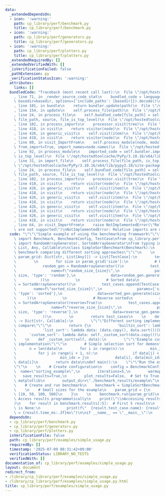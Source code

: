 ```yaml
---
data:
  _extendedDependsOn:
  - icon: ':warning:'
    path: cp_library/perf/benchmark.py
    title: cp_library/perf/benchmark.py
  - icon: ':warning:'
    path: cp_library/perf/generators.py
    title: cp_library/perf/generators.py
  - icon: ':warning:'
    path: cp_library/perf/plotters.py
    title: cp_library/perf/plotters.py
  _extendedRequiredBy: []
  _extendedVerifiedWith: []
  _isVerificationFailed: false
  _pathExtension: py
  _verificationStatusIcon: ':warning:'
  attributes:
    links: []
  bundledCode: "Traceback (most recent call last):\n  File \"/opt/hostedtoolcache/PyPy/3.10.16/x64/lib/pypy3.10/site-packages/onlinejudge_verify/documentation/build.py\"\
    , line 71, in _render_source_code_stat\n    bundled_code = language.bundle(stat.path,\
    \ basedir=basedir, options={'include_paths': [basedir]}).decode()\n  File \"/opt/hostedtoolcache/PyPy/3.10.16/x64/lib/pypy3.10/site-packages/onlinejudge_verify/languages/python.py\"\
    , line 101, in bundle\n    return bundler.update(path)\n  File \"/opt/hostedtoolcache/PyPy/3.10.16/x64/lib/pypy3.10/site-packages/onlinejudge_verify/languages/python_bundle.py\"\
    , line 154, in update\n    self.process_file(path)\n  File \"/opt/hostedtoolcache/PyPy/3.10.16/x64/lib/pypy3.10/site-packages/onlinejudge_verify/languages/python_bundle.py\"\
    , line 24, in process_file\n    self.bundled_code[file_path] = self.process_imports(tree,\
    \ file_path, source, file_is_top_level)\n  File \"/opt/hostedtoolcache/PyPy/3.10.16/x64/lib/pypy3.10/site-packages/onlinejudge_verify/languages/python_bundle.py\"\
    , line 102, in process_imports\n    processor.visit(tree)\n  File \"/opt/hostedtoolcache/PyPy/3.10.16/x64/lib/pypy3.10/ast.py\"\
    , line 418, in visit\n    return visitor(node)\n  File \"/opt/hostedtoolcache/PyPy/3.10.16/x64/lib/pypy3.10/ast.py\"\
    , line 426, in generic_visit\n    self.visit(item)\n  File \"/opt/hostedtoolcache/PyPy/3.10.16/x64/lib/pypy3.10/ast.py\"\
    , line 418, in visit\n    return visitor(node)\n  File \"/opt/hostedtoolcache/PyPy/3.10.16/x64/lib/pypy3.10/site-packages/onlinejudge_verify/languages/python_bundle.py\"\
    , line 80, in visit_ImportFrom\n    self.process_module(node, module_path, file_is_top_level,\
    \ from_import=True, import_names=node.names)\n  File \"/opt/hostedtoolcache/PyPy/3.10.16/x64/lib/pypy3.10/site-packages/onlinejudge_verify/languages/python_bundle.py\"\
    , line 92, in process_module\n    imported_code = self.bundler.import_file(module_path,\
    \ is_top_level)\n  File \"/opt/hostedtoolcache/PyPy/3.10.16/x64/lib/pypy3.10/site-packages/onlinejudge_verify/languages/python_bundle.py\"\
    , line 31, in import_file\n    self.process_file(file_path, is_top_level)\n  File\
    \ \"/opt/hostedtoolcache/PyPy/3.10.16/x64/lib/pypy3.10/site-packages/onlinejudge_verify/languages/python_bundle.py\"\
    , line 24, in process_file\n    self.bundled_code[file_path] = self.process_imports(tree,\
    \ file_path, source, file_is_top_level)\n  File \"/opt/hostedtoolcache/PyPy/3.10.16/x64/lib/pypy3.10/site-packages/onlinejudge_verify/languages/python_bundle.py\"\
    , line 102, in process_imports\n    processor.visit(tree)\n  File \"/opt/hostedtoolcache/PyPy/3.10.16/x64/lib/pypy3.10/ast.py\"\
    , line 418, in visit\n    return visitor(node)\n  File \"/opt/hostedtoolcache/PyPy/3.10.16/x64/lib/pypy3.10/ast.py\"\
    , line 426, in generic_visit\n    self.visit(item)\n  File \"/opt/hostedtoolcache/PyPy/3.10.16/x64/lib/pypy3.10/ast.py\"\
    , line 418, in visit\n    return visitor(node)\n  File \"/opt/hostedtoolcache/PyPy/3.10.16/x64/lib/pypy3.10/ast.py\"\
    , line 426, in generic_visit\n    self.visit(item)\n  File \"/opt/hostedtoolcache/PyPy/3.10.16/x64/lib/pypy3.10/ast.py\"\
    , line 418, in visit\n    return visitor(node)\n  File \"/opt/hostedtoolcache/PyPy/3.10.16/x64/lib/pypy3.10/ast.py\"\
    , line 426, in generic_visit\n    self.visit(item)\n  File \"/opt/hostedtoolcache/PyPy/3.10.16/x64/lib/pypy3.10/ast.py\"\
    , line 418, in visit\n    return visitor(node)\n  File \"/opt/hostedtoolcache/PyPy/3.10.16/x64/lib/pypy3.10/ast.py\"\
    , line 426, in generic_visit\n    self.visit(item)\n  File \"/opt/hostedtoolcache/PyPy/3.10.16/x64/lib/pypy3.10/ast.py\"\
    , line 418, in visit\n    return visitor(node)\n  File \"/opt/hostedtoolcache/PyPy/3.10.16/x64/lib/pypy3.10/site-packages/onlinejudge_verify/languages/python_bundle.py\"\
    , line 64, in visit_ImportFrom\n    raise NotImplementedError(\"Relative imports\
    \ are not supported\")\nNotImplementedError: Relative imports are not supported\n"
  code: "\"\"\"Simple example of using the benchmarking framework\"\"\"\n\nfrom cp_library.perf.benchmark\
    \ import Benchmark, BenchmarkConfig, TestCase\nfrom cp_library.perf.generators\
    \ import RandomArrayGenerator, SortedArrayGenerator\nfrom typing import Dict,\
    \ List, Any, Callable\n\nclass SimpleSortBenchmark(Benchmark):\n    \"\"\"Example\
    \ benchmark comparing different sorting approaches\"\"\"\n    \n    def generate_test_cases(self,\
    \ param_grid: Dict[str, List[Any]]) -> List[TestCase]:\n        test_cases = []\n\
    \        \n        for size in param_grid['size']:\n            # Random data\n\
    \            random_gen = RandomArrayGenerator()\n            test_cases.append(TestCase(\n\
    \                name=f\"random_size_{size}\",\n                params={'size':\
    \ size, 'type': 'random'},\n                data=random_gen.generate(size)\n \
    \           ))\n            \n            # Sorted data\n            sorted_gen\
    \ = SortedArrayGenerator()\n            test_cases.append(TestCase(\n        \
    \        name=f\"sorted_size_{size}\",\n                params={'size': size,\
    \ 'type': 'sorted'},\n                data=sorted_gen.generate(size)\n       \
    \     ))\n            \n            # Reverse sorted\n            reverse_gen\
    \ = SortedArrayGenerator(reverse=True)\n            test_cases.append(TestCase(\n\
    \                name=f\"reverse_size_{size}\",\n                params={'size':\
    \ size, 'type': 'reverse'},\n                data=reverse_gen.generate(size)\n\
    \            ))\n        \n        return test_cases\n    \n    def get_implementations(self)\
    \ -> Dict[str, Callable]:\n        \"\"\"Different sorting implementations to\
    \ compare\"\"\"\n        return {\n            'builtin_sort': lambda data: sorted(data),\n\
    \            'list_sort': lambda data: (data.copy(), data.sort())[0],\n      \
    \      'custom_sort': lambda data: self._custom_sort(data.copy())\n        }\n\
    \    \n    def _custom_sort(self, data):\n        \"\"\"Example custom sorting\
    \ implementation\"\"\"\n        # Simple selection sort for demonstration\n  \
    \      n = len(data)\n        for i in range(n):\n            min_idx = i\n  \
    \          for j in range(i + 1, n):\n                if data[j] < data[min_idx]:\n\
    \                    min_idx = j\n            data[i], data[min_idx] = data[min_idx],\
    \ data[i]\n        return data\n\ndef main():\n    \"\"\"Run the example benchmark\"\
    \"\"\n    \n    # Create configuration\n    config = BenchmarkConfig(\n      \
    \  name=\"sorting_example\",\n        iterations=5,\n        warmup=1,\n     \
    \   save_results=True,\n        plot_results=False,  # Set to True if you have\
    \ matplotlib\n        output_dir=\"./benchmark_results/example\"\n    )\n    \n\
    \    # Create and run benchmark\n    benchmark = SimpleSortBenchmark(config)\n\
    \    \n    # Small sizes for the example\n    param_grid = {\n        'size':\
    \ [10, 50, 100, 500]\n    }\n    \n    benchmark.run(param_grid)\n    \n    #\
    \ Access results programmatically\n    print(\"\\nAccessing results programmatically:\"\
    )\n    for result in benchmark.results[:5]:  # First 5 results\n        if result.error\
    \ is None:\n            print(f\"  {result.test_case.name}: {result.implementation}\
    \ = {result.time_ms:.3f}ms\")\n\nif __name__ == \"__main__\":\n    main()"
  dependsOn:
  - cp_library/perf/benchmark.py
  - cp_library/perf/generators.py
  - cp_library/perf/plotters.py
  isVerificationFile: false
  path: cp_library/perf/examples/simple_usage.py
  requiredBy: []
  timestamp: '2025-07-09 08:31:42+09:00'
  verificationStatus: LIBRARY_NO_TESTS
  verifiedWith: []
documentation_of: cp_library/perf/examples/simple_usage.py
layout: document
redirect_from:
- /library/cp_library/perf/examples/simple_usage.py
- /library/cp_library/perf/examples/simple_usage.py.html
title: cp_library/perf/examples/simple_usage.py
---
```

